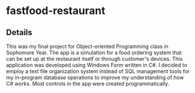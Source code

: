 # fastfood-restaurant

## Details
This was my final project for Object-oriented Programming class in Sophomore Year. 
The app is a simulation for a food ordering system that can be set up at the restaurant itself or through customer's devices.
This application was developed using Windows Form written in C#. 
I decided to employ a text file organization system instead of SQL management tools for my in-program database operations
to improve my understanding of how C# works. Most controls in the app were created programmatically. 
